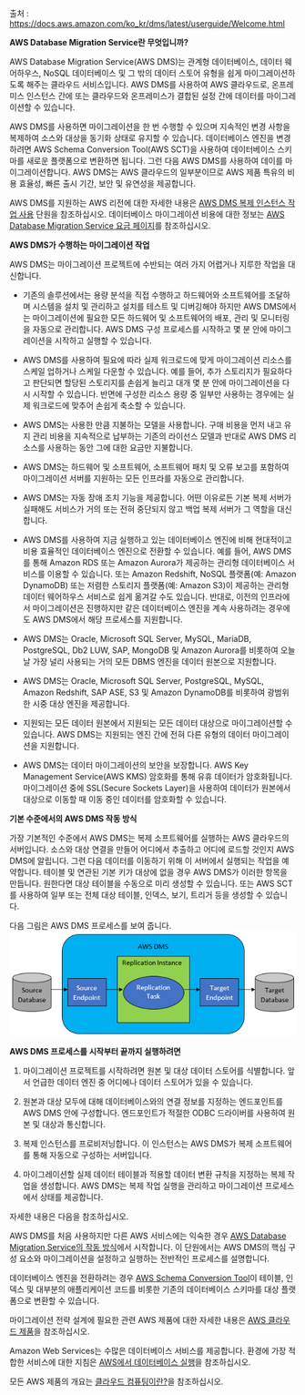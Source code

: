 출처 : https://docs.aws.amazon.com/ko_kr/dms/latest/userguide/Welcome.html

**AWS Database Migration Service란 무엇입니까?**

AWS Database Migration Service(AWS DMS)는 관계형 데이터베이스, 데이터 웨어하우스, NoSQL 데이터베이스 및 그 밖의 데이터 스토어 유형을 쉽게 마이그레이션하도록 해주는 클라우드 서비스입니다. AWS DMS를 사용하여 AWS 클라우드로, 온프레미스 인스턴스 간에 또는 클라우드와 온프레미스가 결합된 설정 간에 데이터를 마이그레이션할 수 있습니다.

AWS DMS를 사용하면 마이그레이션을 한 번 수행할 수 있으며 지속적인 변경 사항을 복제하여 소스와 대상을 동기화 상태로 유지할 수 있습니다. 데이터베이스 엔진을 변경하려면 AWS Schema Conversion Tool(AWS SCT)을 사용하여 데이터베이스 스키마를 새로운 플랫폼으로 변환하면 됩니다. 그런 다음 AWS DMS를 사용하여 데이를 마이그레이션합니다. AWS DMS는 AWS 클라우드의 일부분이므로 AWS 제품 특유의 비용 효율성, 빠른 출시 기간, 보안 및 유연성을 제공합니다.

AWS DMS를 지원하는 AWS 리전에 대한 자세한 내용은 [AWS DMS 복제 인스턴스 작업 사용](https://docs.aws.amazon.com/ko_kr/dms/latest/userguide/CHAP_ReplicationInstance.html) 단원을 참조하십시오. 데이터베이스 마이그레이션 비용에 대한 정보는 [AWS Database Migration Service 요금 페이지](https://aws.amazon.com/dms/pricing/)를 참조하십시오.

**AWS DMS가 수행하는 마이그레이션 작업**

AWS DMS는 마이그레이션 프로젝트에 수반되는 여러 가지 어렵거나 지루한 작업을 대신합니다.

- 기존의 솔루션에서는 용량 분석을 직접 수행하고 하드웨어와 소프트웨어를 조달하며 시스템을 설치 및 관리하고 설치를 테스트 및 디버깅해야 하지만 AWS DMS에서는 마이그레이션에 필요한 모든 하드웨어 및 소프트웨어의 배포, 관리 및 모니터링을 자동으로 관리합니다. AWS DMS 구성 프로세스를 시작하고 몇 분 안에 마이그레이션을 시작하고 실행할 수 있습니다.

- AWS DMS를 사용하여 필요에 따라 실제 워크로드에 맞게 마이그레이션 리소스를 스케일 업하거나 스케일 다운할 수 있습니다. 예를 들어, 추가 스토리지가 필요하다고 판단되면 할당된 스토리지를 손쉽게 늘리고 대개 몇 분 안에 마이그레이션을 다시 시작할 수 있습니다. 반면에 구성한 리소스 용량 중 일부만 사용하는 경우에는 실제 워크로드에 맞추어 손쉽게 축소할 수 있습니다.

- AWS DMS는 사용한 만큼 지불하는 모델을 사용합니다. 구매 비용을 먼저 내고 유지 관리 비용을 지속적으로 납부하는 기존의 라이선스 모델과 반대로 AWS DMS 리소스를 사용하는 동안 그에 대한 요금만 지불합니다.

- AWS DMS는 하드웨어 및 소프트웨어, 소프트웨어 패치 및 오류 보고를 포함하여 마이그레이션 서버를 지원하는 모든 인프라를 자동으로 관리합니다.

- AWS DMS는 자동 장애 조치 기능을 제공합니다. 어떤 이유로든 기본 복제 서버가 실패해도 서비스가 거의 또는 전혀 중단되지 않고 백업 복제 서버가 그 역할을 대신합니다.

- AWS DMS를 사용하여 지금 실행하고 있는 데이터베이스 엔진에 비해 현대적이고 비용 효율적인 데이터베이스 엔진으로 전환할 수 있습니다. 예를 들어, AWS DMS를 통해 Amazon RDS 또는 Amazon Aurora가 제공하는 관리형 데이터베이스 서비스를 이용할 수 있습니다. 또는 Amazon Redshift, NoSQL 플랫폼(예: Amazon DynamoDB) 또는 저렴한 스토리지 플랫폼(예: Amazon S3)이 제공하는 관리형 데이터 웨어하우스 서비스로 쉽게 옮겨갈 수도 있습니다. 반대로, 이전의 인프라에서 마이그레이션은 진행하지만 같은 데이터베이스 엔진을 계속 사용하려는 경우에도 AWS DMS에서 해당 프로세스를 지원합니다.

- AWS DMS는 Oracle, Microsoft SQL Server, MySQL, MariaDB, PostgreSQL, Db2 LUW, SAP, MongoDB 및 Amazon Aurora를 비롯하여 오늘날 가장 널리 사용되는 거의 모든 DBMS 엔진을 데이터 원본으로 지원합니다.

- AWS DMS는 Oracle, Microsoft SQL Server, PostgreSQL, MySQL, Amazon Redshift, SAP ASE, S3 및 Amazon DynamoDB를 비롯하여 광범위한 시중 대상 엔진을 제공합니다.

- 지원되는 모든 데이터 원본에서 지원되는 모든 데이터 대상으로 마이그레이션할 수 있습니다. AWS DMS는 지원되는 엔진 간에 전혀 다른 유형의 데이터 마이그레이션을 지원합니다.

- AWS DMS는 데이터 마이그레이션의 보안을 보장합니다. AWS Key Management Service(AWS KMS) 암호화를 통해 유휴 데이터가 암호화됩니다. 마이그레이션 중에 SSL(Secure Sockets Layer)을 사용하여 데이터가 원본에서 대상으로 이동할 때 이동 중인 데이터를 암호화할 수 있습니다.

**기본 수준에서의 AWS DMS 작동 방식**

가장 기본적인 수준에서 AWS DMS는 복제 소프트웨어를 실행하는 AWS 클라우드의 서버입니다. 소스와 대상 연결을 만들어 어디에서 추출하고 어디에 로드할 것인지 AWS DMS에 알립니다. 그런 다음 데이터를 이동하기 위해 이 서버에서 실행되는 작업을 예약합니다. 테이블 및 연관된 기본 키가 대상에 없을 경우 AWS DMS가 이러한 항목을 만듭니다. 원한다면 대상 테이블을 수동으로 미리 생성할 수 있습니다. 또는 AWS SCT를 사용하여 일부 또는 전체 대상 테이블, 인덱스, 보기, 트리거 등을 생성할 수 있습니다.

다음 그림은 AWS DMS 프로세스를 보여 줍니다.
![](assets/markdown-img-paste-20181015093944693.png)


**AWS DMS 프로세스를 시작부터 끝까지 실행하려면**

1. 마이그레이션 프로젝트를 시작하려면 원본 및 대상 데이터 스토어를 식별합니다. 앞서 언급한 데이터 엔진 중 어디에나 데이터 스토어가 있을 수 있습니다.

2. 원본과 대상 모두에 대해 데이터베이스와의 연결 정보를 지정하는 엔드포인트를 AWS DMS 안에 구성합니다. 엔드포인트가 적절한 ODBC 드라이버를 사용하여 원본 및 대상과 통신합니다.

3. 복제 인스턴스를 프로비저닝합니다. 이 인스턴스는 AWS DMS가 복제 소프트웨어를 통해 자동으로 구성하는 서버입니다.

4. 마이그레이션할 실제 데이터 테이블과 적용할 데이터 변환 규칙을 지정하는 복제 작업을 생성합니다. AWS DMS는 복제 작업 실행을 관리하고 마이그레이션 프로세스에서 상태를 제공합니다.

자세한 내용은 다음을 참조하십시오.

AWS DMS를 처음 사용하지만 다른 AWS 서비스에는 익숙한 경우 [AWS Database Migration Service의 작동 방식](https://docs.aws.amazon.com/ko_kr/dms/latest/userguide/CHAP_Introduction.html)에서 시작합니다. 이 단원에서는 AWS DMS의 핵심 구성 요소와 마이그레이션을 설정하고 실행하는 전반적인 프로세스를 설명합니다.

데이터베이스 엔진을 전환하려는 경우 [AWS Schema Conversion Tool](https://docs.aws.amazon.com/SchemaConversionTool/latest/userguide/CHAP_SchemaConversionTool.Installing.html)이 테이블, 인덱스 및 대부분의 애플리케이션 코드를 비롯한 기존의 데이터베이스 스키마를 대상 플랫폼으로 변환할 수 있습니다.

마이그레이션 전략 설계에 필요한 관련 AWS 제품에 대한 자세한 내용은 [AWS 클라우드 제품](https://aws.amazon.com/products/)을 참조하십시오.

Amazon Web Services는 수많은 데이터베이스 서비스를 제공합니다. 환경에 가장 적합한 서비스에 대한 지침은 [AWS에서 데이터베이스 실행](http://aws.amazon.com/running_databases/)을 참조하십시오.

모든 AWS 제품의 개요는 [클라우드 컴퓨팅이란?](http://aws.amazon.com/what-is-aws/)을 참조하십시오.
